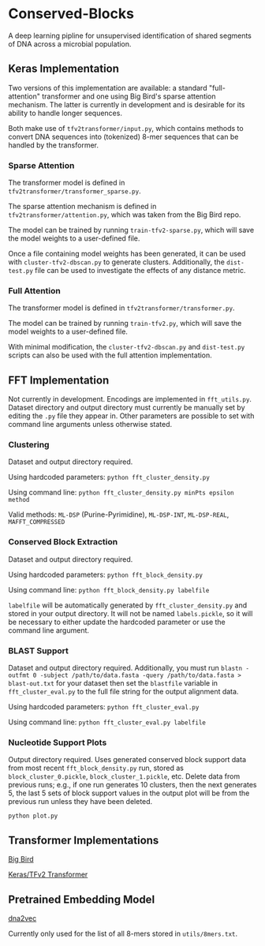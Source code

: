 # Conserved-Blocks
A deep learning pipline for unsupervised identification of shared segments of DNA across a microbial population.

## Keras Implementation
Two versions of this implementation are available: a standard "full-attention" transformer and one using Big Bird's sparse attention mechanism. The latter is currently in development and is desirable for its ability to handle longer sequences.

Both make use of `tfv2transformer/input.py`, which contains methods to convert DNA sequences into (tokenized) 8-mer sequences that can be handled by the transformer.

### Sparse Attention
The transformer model is defined in `tfv2transformer/transformer_sparse.py`.

The sparse attention mechanism is defined in `tfv2transformer/attention.py`, which was taken from the Big Bird repo. 

The model can be trained by running `train-tfv2-sparse.py`, which will save the model weights to a user-defined file. 

Once a file containing model weights has been generated, it can be used with `cluster-tfv2-dbscan.py` to generate clusters. Additionally, the `dist-test.py` file can be used to investigate the effects of any distance metric. 

### Full Attention
The transformer model is defined in `tfv2transformer/transformer.py`.

The model can be trained by running `train-tfv2.py`, which will save the model weights to a user-defined file.

With minimal modification, the `cluster-tfv2-dbscan.py` and `dist-test.py` scripts can also be used with the full attention implementation.

## FFT Implementation
Not currently in development. Encodings are implemented in `fft_utils.py`. Dataset directory and output directory must currently be manually set by editing the `.py` file they appear in. Other parameters are possible to set with command line arguments unless otherwise stated. 

### Clustering
Dataset and output directory required.

Using hardcoded parameters: `python fft_cluster_density.py`

Using command line: `python fft_cluster_density.py minPts epsilon method`

Valid methods: `ML-DSP` (Purine-Pyrimidine), `ML-DSP-INT`, `ML-DSP-REAL`, `MAFFT_COMPRESSED`

### Conserved Block Extraction
Dataset and output directory required.

Using hardcoded parameters: `python fft_block_density.py`

Using command line: `python fft_block_density.py labelfile`

`labelfile` will be automatically generated by `fft_cluster_density.py` and stored in your output directory. It will not be named `labels.pickle`, so it will be necessary to either update the hardcoded parameter or use the command line argument.

### BLAST Support
Dataset and output directory required. Additionally, you must run `blastn -outfmt 0 -subject /path/to/data.fasta -query /path/to/data.fasta > blast-out.txt` for your dataset then set the `blastfile` variable in `fft_cluster_eval.py` to the full file string for the output alignment data.

Using hardcoded parameters: `python fft_cluster_eval.py`

Using command line: `python fft_cluster_eval.py labelfile`

### Nucleotide Support Plots
Output directory required. Uses generated conserved block support data from most recent `fft_block_density.py` run, stored as `block_cluster_0.pickle`, `block_cluster_1.pickle`, etc. Delete data from previous runs; e.g., if one run generates 10 clusters, then the next generates 5, the last 5 sets of block support values in the output plot will be from the previous run unless they have been deleted.

`python plot.py`

## Transformer Implementations
[Big Bird](https://proceedings.neurips.cc/paper/2020/hash/c8512d142a2d849725f31a9a7a361ab9-Abstract.html)

[Keras/TFv2 Transformer](https://github.com/lsdefine/attention-is-all-you-need-keras)

## Pretrained Embedding Model
[dna2vec](https://arxiv.org/abs/1701.06279)

Currently only used for the list of all 8-mers stored in `utils/8mers.txt`.
